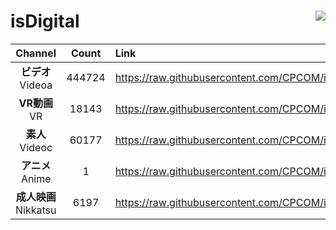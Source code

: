 # isDigital <img align="right" src="https://img.shields.io/github/last-commit/CPCOM/isDigital"/>  
  
| Channel | Count | Link |  
| :-----: | :---: | :--- |  
|**ビデオ**<br />Videoa | 444724 | https://raw.githubusercontent.com/CPCOM/isDigital/main/Videoa.txt |  
|**VR動画**<br />VR | 18143 | https://raw.githubusercontent.com/CPCOM/isDigital/main/VR.txt |  
|**素人**<br />Videoc | 60177 | https://raw.githubusercontent.com/CPCOM/isDigital/main/Videoc.txt |  
|**アニメ**<br />Anime | 1 | https://raw.githubusercontent.com/CPCOM/isDigital/main/Anime.txt |  
|**成人映画**<br />Nikkatsu | 6197 | https://raw.githubusercontent.com/CPCOM/isDigital/main/Nikkatsu.txt |  